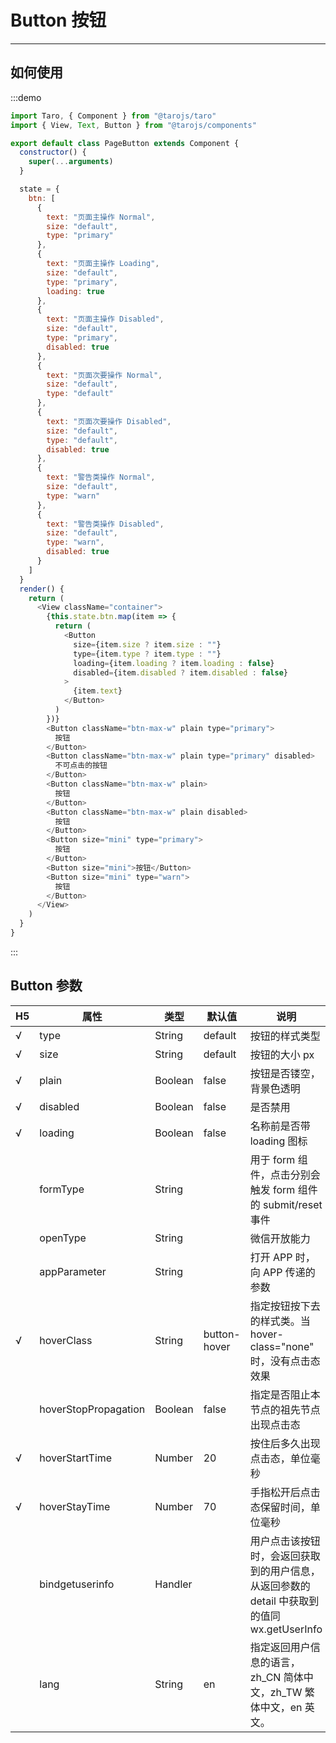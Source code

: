 # Button 按钮

---

## 如何使用

:::demo

```js
import Taro, { Component } from "@tarojs/taro"
import { View, Text, Button } from "@tarojs/components"

export default class PageButton extends Component {
  constructor() {
    super(...arguments)
  }

  state = {
    btn: [
      {
        text: "页面主操作 Normal",
        size: "default",
        type: "primary"
      },
      {
        text: "页面主操作 Loading",
        size: "default",
        type: "primary",
        loading: true
      },
      {
        text: "页面主操作 Disabled",
        size: "default",
        type: "primary",
        disabled: true
      },
      {
        text: "页面次要操作 Normal",
        size: "default",
        type: "default"
      },
      {
        text: "页面次要操作 Disabled",
        size: "default",
        type: "default",
        disabled: true
      },
      {
        text: "警告类操作 Normal",
        size: "default",
        type: "warn"
      },
      {
        text: "警告类操作 Disabled",
        size: "default",
        type: "warn",
        disabled: true
      }
    ]
  }
  render() {
    return (
      <View className="container">
        {this.state.btn.map(item => {
          return (
            <Button
              size={item.size ? item.size : ""}
              type={item.type ? item.type : ""}
              loading={item.loading ? item.loading : false}
              disabled={item.disabled ? item.disabled : false}
            >
              {item.text}
            </Button>
          )
        })}
        <Button className="btn-max-w" plain type="primary">
          按钮
        </Button>
        <Button className="btn-max-w" plain type="primary" disabled>
          不可点击的按钮
        </Button>
        <Button className="btn-max-w" plain>
          按钮
        </Button>
        <Button className="btn-max-w" plain disabled>
          按钮
        </Button>
        <Button size="mini" type="primary">
          按钮
        </Button>
        <Button size="mini">按钮</Button>
        <Button size="mini" type="warn">
          按钮
        </Button>
      </View>
    )
  }
}
```

:::

## Button 参数

|  H5   | 属性                 | 类型    | 默认值       | 说明                                                                                        |
| --- | -------------------- | ------- | ------------ | ------------------------------------------------------------------------------------------- |
| √   | type                 | String  | default      | 按钮的样式类型                                                                              |
| √   | size                 | String  | default      | 按钮的大小 px                                                                               |
| √   | plain                | Boolean | false        | 按钮是否镂空，背景色透明                                                                    |
| √   | disabled             | Boolean | false        | 是否禁用                                                                                    |
| √   | loading              | Boolean | false        | 名称前是否带 loading 图标                                                                   |
|     | formType             | String  |              | 用于 form 组件，点击分别会触发 form 组件的 submit/reset 事件                                |
|     | openType             | String  |              | 微信开放能力                                                                                |
|     | appParameter         | String  |              | 打开 APP 时，向 APP 传递的参数                                                              |
| √   | hoverClass           | String  | button-hover | 指定按钮按下去的样式类。当 hover-class="none" 时，没有点击态效果                            |
|     | hoverStopPropagation | Boolean | false        | 指定是否阻止本节点的祖先节点出现点击态                                                      |
| √   | hoverStartTime       | Number  | 20           | 按住后多久出现点击态，单位毫秒                                                              |
| √   | hoverStayTime        | Number  | 70           | 手指松开后点击态保留时间，单位毫秒                                                          |
|     | bindgetuserinfo      | Handler |              | 用户点击该按钮时，会返回获取到的用户信息，从返回参数的 detail 中获取到的值同 wx.getUserInfo |
|     | lang                 | String  | en           | 指定返回用户信息的语言，zh_CN 简体中文，zh_TW 繁体中文，en 英文。                           |
